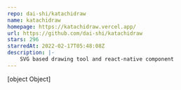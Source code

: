 ```yaml
---
repo: dai-shi/katachidraw
name: katachidraw
homepage: https://katachidraw.vercel.app/
url: https://github.com/dai-shi/katachidraw
stars: 296
starredAt: 2022-02-17T05:48:08Z
description: |-
    SVG based drawing tool and react-native component
---
```


[object Object]
